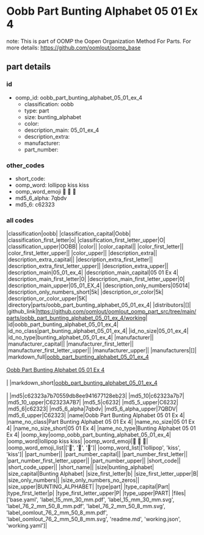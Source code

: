 # Oobb Part Bunting Alphabet 05 01 Ex 4  

note: This is part of OOMP the Oopen Organization Method For Parts. For more details: https://github.com/oomlout/oomp_base

##  part details





### id
* oomp_id: oobb_part_bunting_alphabet_05_01_ex_4
  * classification: oobb
  * type: part
  * size: bunting_alphabet
  * color: 
  * description_main: 05_01_ex_4
  * description_extra: 
  * manufacturer: 
  * part_number: 

### other_codes
* short_code: 
* oomp_word: lollipop kiss kiss
* oomp_word_emoji :lollipop: :kiss: :kiss:
* md5_6_alpha: 7qbdv
* md5_6: c62323

### all codes 
|classification|oobb|
|classification_capital|Oobb|
|classification_first_letter|o|
|classification_first_letter_upper|O|
|classification_upper|OOBB|
|color||
|color_capital||
|color_first_letter||
|color_first_letter_upper||
|color_upper||
|description_extra||
|description_extra_capital||
|description_extra_first_letter||
|description_extra_first_letter_upper||
|description_extra_upper||
|description_main|05_01_ex_4|
|description_main_capital|05 01 Ex 4|
|description_main_first_letter|0|
|description_main_first_letter_upper|0|
|description_main_upper|05_01_EX_4|
|description_only_numbers|05014|
|description_only_numbers_short|5k|
|description_or_color|5k|
|description_or_color_upper|5K|
|directory|parts/oobb_part_bunting_alphabet_05_01_ex_4|
|distributors|[]|
|github_link|https://github.com/oomlout/oomlout_oomp_part_src/tree/main/parts/oobb_part_bunting_alphabet_05_01_ex_4/working|
|id|oobb_part_bunting_alphabet_05_01_ex_4|
|id_no_class|part_bunting_alphabet_05_01_ex_4|
|id_no_size|05_01_ex_4|
|id_no_type|bunting_alphabet_05_01_ex_4|
|manufacturer||
|manufacturer_capital||
|manufacturer_first_letter||
|manufacturer_first_letter_upper||
|manufacturer_upper||
|manufacturers|[]|
|markdown_full|[oobb_part_bunting_alphabet_05_01_ex_4](https://github.com/oomlout/oomlout_oomp_part_src/tree/main/parts/oobb_part_bunting_alphabet_05_01_ex_4/working)<br>[](https://github.com/oomlout/oomlout_oomp_part_src/tree/main/parts/oobb_part_bunting_alphabet_05_01_ex_4/working)<br>[Oobb Part Bunting Alphabet 05 01 Ex 4](https://github.com/oomlout/oomlout_oomp_part_src/tree/main/parts/oobb_part_bunting_alphabet_05_01_ex_4/working)<br><br>|
|markdown_short|[oobb_part_bunting_alphabet_05_01_ex_4](https://github.com/oomlout/oomlout_oomp_part_src/tree/main/parts/oobb_part_bunting_alphabet_05_01_ex_4/working)<br><br>|
|md5|c62323a7b70559db8ee941677128eb23|
|md5_10|c62323a7b7|
|md5_10_upper|C62323A7B7|
|md5_5|c6232|
|md5_5_upper|C6232|
|md5_6|c62323|
|md5_6_alpha|7qbdv|
|md5_6_alpha_upper|7QBDV|
|md5_6_upper|C62323|
|name|Oobb Part Bunting Alphabet 05 01 Ex 4|
|name_no_class|Part Bunting Alphabet 05 01 Ex 4|
|name_no_size|05 01 Ex 4|
|name_no_size_short|05 01 Ex 4|
|name_no_type|Bunting Alphabet 05 01 Ex 4|
|oomp_key|oomp_oobb_part_bunting_alphabet_05_01_ex_4|
|oomp_word|lollipop kiss kiss|
|oomp_word_emoji|:lollipop: :kiss: :kiss:|
|oomp_word_emoji_list|[':lollipop:', ':kiss:', ':kiss:']|
|oomp_word_list|['lollipop', 'kiss', 'kiss']|
|part_number||
|part_number_capital||
|part_number_first_letter||
|part_number_first_letter_upper||
|part_number_upper||
|short_code||
|short_code_upper||
|short_name||
|size|bunting_alphabet|
|size_capital|Bunting Alphabet|
|size_first_letter|b|
|size_first_letter_upper|B|
|size_only_numbers||
|size_only_numbers_no_zeros||
|size_upper|BUNTING_ALPHABET|
|type|part|
|type_capital|Part|
|type_first_letter|p|
|type_first_letter_upper|P|
|type_upper|PART|
|files|['base.yaml', 'label_15_mm_30_mm.pdf', 'label_15_mm_30_mm.svg', 'label_76_2_mm_50_8_mm.pdf', 'label_76_2_mm_50_8_mm.svg', 'label_oomlout_76_2_mm_50_8_mm.pdf', 'label_oomlout_76_2_mm_50_8_mm.svg', 'readme.md', 'working.json', 'working.yaml']|
